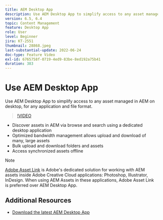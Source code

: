 ```yaml
---
title: AEM Desktop App
description: Use AEM Desktop App to simplify access to any asset managed in AEM on desktop, for any application and file format.
version: 6.5, 6.4
topic: Content Management
feature: Desktop App
role: User
level: Beginner
jira: KT-2551
thumbnail: 28868.jpeg
last-substantial-update: 2022-06-24
doc-type: Feature Video
exl-id: 6765758f-0719-4ed9-83be-8ed192a75b41
duration: 383
---
```

# Use AEM Desktop App

 Use AEM Desktop App to simplify access to any asset managed in AEM on desktop, for any application and file format.
 
>[!VIDEO](https://video.tv.adobe.com/v/28868?quality=12&learn=on)

+ Discover assets in AEM via browse and search using a dedicated desktop application
+ Optimized bandwidth management allows upload and download of many, large assets
+ Bulk upload and download folders and assets
+ Access synchronized assets offline

>[!NOTE]
>
> [Adobe Asset Link](./adobe-asset-link.md) is Adobe's dedicated solution for working with AEM assets inside Adobe Creative Cloud applications: Photoshop, Illustrator, InDesign. When using AEM Assets in these applications, Adobe Asset Link is preferred over AEM Desktop App.

## Additional Resources

+ [Download the latest AEM Desktop App](https://experienceleague.adobe.com/docs/experience-manager-desktop-app/using/release-notes.html)
